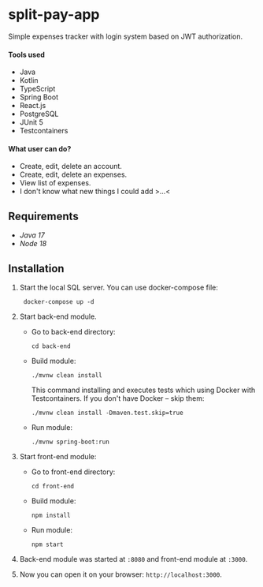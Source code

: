 # split-pay-app

Simple expenses tracker with login system based on JWT authorization.

#### Tools used

- Java
- Kotlin
- TypeScript
- Spring Boot
- React.js
- PostgreSQL
- JUnit 5
- Testcontainers

#### What user can do?

- Create, edit, delete an account.
- Create, edit, delete an expenses.
- View list of expenses.
- I don't know what new things I could add >...<

## Requirements

- _Java 17_
- _Node 18_

## Installation

1. Start the local SQL server. You can use docker-compose file:
    ```shell
     docker-compose up -d
    ```

2. Start back-end module.
   - Go to back-end directory:
     ```shell
     cd back-end
     ```
   - Build module:
     ```shell
     ./mvnw clean install
     ```      
     This command installing and executes tests which using Docker with Testcontainers. If you don't have Docker –
     skip them:
     ```shell
     ./mvnw clean install -Dmaven.test.skip=true
     ```
   - Run module:
     ```shell
     ./mvnw spring-boot:run
     ```
3. Start front-end module:
   - Go to front-end directory:
      ```shell
      cd front-end
      ```
   - Build module:
     ```shell
     npm install
     ```
   - Run module:
     ```shell
     npm start
     ```
4. Back-end module was started at `:8080` and front-end module at `:3000`.
5. Now you can open it on your browser: `http://localhost:3000`.
